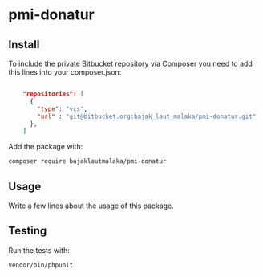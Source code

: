 # pmi-donatur


## Install
To include the private Bitbucket repository via Composer you need to add this lines into your composer.json:

```json

    "repositories": [
      {
        "type": "vcs",
        "url" : "git@bitbucket.org:bajak_laut_malaka/pmi-donatur.git"
      },
    ]
```

Add the package with:

```bash
composer require bajaklautmalaka/pmi-donatur
```


## Usage
Write a few lines about the usage of this package.


## Testing
Run the tests with:

``` bash
vendor/bin/phpunit
```
